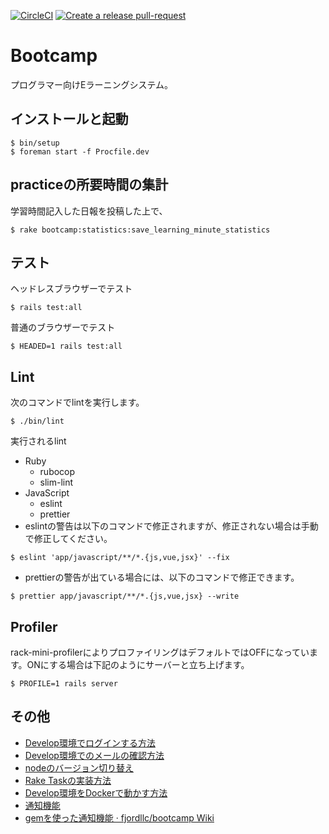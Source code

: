 [![CircleCI](https://circleci.com/gh/fjordllc/bootcamp.svg?style=shield)](https://app.circleci.com/pipelines/github/fjordllc/bootcamp)
[![Create a release pull-request](https://github.com/fjordllc/bootcamp/actions/workflows/git-pr-release-action.yml/badge.svg)](https://github.com/fjordllc/bootcamp/actions/workflows/git-pr-release-action.yml)

# Bootcamp

プログラマー向けEラーニングシステム。

## インストールと起動

```
$ bin/setup
$ foreman start -f Procfile.dev
```

## practiceの所要時間の集計

学習時間記入した日報を投稿した上で、

```
$ rake bootcamp:statistics:save_learning_minute_statistics
```

## テスト

ヘッドレスブラウザーでテスト

```
$ rails test:all
```

普通のブラウザーでテスト

```
$ HEADED=1 rails test:all
```

## Lint

次のコマンドでlintを実行します。

```
$ ./bin/lint
```

実行されるlint

* Ruby
  * rubocop
  * slim-lint
* JavaScript
  * eslint
  * prettier
* eslintの警告は以下のコマンドで修正されますが、修正されない場合は手動で修正してください。

```shell
$ eslint 'app/javascript/**/*.{js,vue,jsx}' --fix
```

* prettierの警告が出ている場合には、以下のコマンドで修正できます。

```shell
$ prettier app/javascript/**/*.{js,vue,jsx} --write
```

## Profiler

rack-mini-profilerによりプロファイリングはデフォルトではOFFになっています。ONにする場合は下記のようにサーバーと立ち上げます。

```
$ PROFILE=1 rails server
```

## その他

- [Develop環境でログインする方法](https://github.com/fjordllc/bootcamp/wiki/Develop%E7%92%B0%E5%A2%83%E3%81%A7%E3%83%AD%E3%82%B0%E3%82%A4%E3%83%B3%E3%81%99%E3%82%8B%E6%96%B9%E6%B3%95)
- [Develop環境でのメールの確認方法](https://github.com/fjordllc/bootcamp/wiki/Develop%E7%92%B0%E5%A2%83%E3%81%A7%E3%81%AE%E3%83%A1%E3%83%BC%E3%83%AB%E3%81%AE%E7%A2%BA%E8%AA%8D%E6%96%B9%E6%B3%95)
- [nodeのバージョン切り替え](https://github.com/fjordllc/bootcamp/wiki/node%E3%81%AE%E3%83%90%E3%83%BC%E3%82%B8%E3%83%A7%E3%83%B3%E5%88%87%E3%82%8A%E6%9B%BF%E3%81%88)
- [Rake Taskの実装方法](https://github.com/fjordllc/bootcamp/wiki/Rake-Task%E3%81%AE%E5%AE%9F%E8%A3%85%E6%96%B9%E6%B3%95)
- [Develop環境をDockerで動かす方法](doc/development_on_docker.md)
- [通知機能](https://github.com/fjordllc/bootcamp/wiki/%E9%80%9A%E7%9F%A5%E6%A9%9F%E8%83%BD)
- [gemを使った通知機能 · fjordllc/bootcamp Wiki](https://github.com/fjordllc/bootcamp/wiki/gem%E3%82%92%E4%BD%BF%E3%81%A3%E3%81%9F%E9%80%9A%E7%9F%A5%E6%A9%9F%E8%83%BD)
